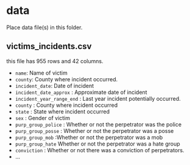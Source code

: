 # data

Place data file(s) in this folder.

## victims_incidents.csv

this file has 955 rows and 42 columns.

-   `name`: Name of victim
-   `county`: County where incident occurred.
-   `incident_date`: Date of incident
-   `incident_date_approx` : Approximate date of incident
-   `incident_year_range_end` : Last year incident potentially occurred.
-   `county` : County where incident occurred
-   `state` : State where incident occurred
-   `sex` : Gender of victim
-   `purp_group_police` : Whether or not the perpetrator was the police
-   `purp_group_posse` : Whether or not the perpetrator was a posse
-   `purp_group_mob` :Whether or not the perpetrator was a mob
-   `purp_group_hate` Whether or not the perpetrator was a hate group
-   `conviction` : Whether or not there was a conviction of perpetrators.
-   ...
